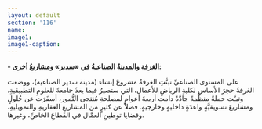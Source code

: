 ```yaml
---
layout: default
section: '116'
name:
image1: 
image1-caption: 
---
```

**- الغرفة والمدينةُ الصناعيةُ في «سدير» ومشاريعُ أخرى:**

 على المستوى الصناعيِّ تبنَّتِ الغرفةُ مشروعَ إنشاء (مدينة سدير الصناعية)، ووضعت الغرفةُ حجرَ الأساسِ لكليةِ الرياضِ للأعمال، التي ستصيرُ فيما بعدُ جامعةً للعلومِ التطبيقيةِ. وتبنَّت حملةً منظَّمةً جادَّةً دامت أربعةَ أعوامٍ لمصلحةِ مُنتجي التُّمور، أسفَرَت عن حُلولٍ ومشاريعَ تسويقيَّةٍ واعدَةٍ داخليةٍ وخارجيةٍ. فضلاً عن كثيرٍ من المشاريعِ العقاريةِ والتمويليةِ، وقضايا توطينِ العمَّال في القطاعِ الخاصِّ، وغيرها.
